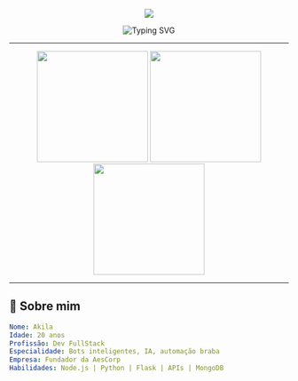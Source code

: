 <!-- PERFIL HACKER RED NEON -->

<p align="center">
  <img src="https://capsule-render.vercel.app/api?type=waving&color=ff0055&height=250&section=header&text=Akila%20%7C%20@akilacorp&fontSize=50&fontColor=fff&animation=twinkling" />
</p>

<p align="center">
  <img src="https://readme-typing-svg.demolab.com?font=Fira+Code&weight=700&size=25&pause=1000&color=FF007F&center=true&vCenter=true&width=600&lines=Dev+FullStack+Insano;Bots+que+pensam+sozinhos;IA+%2F+Automação+%2F+Hacker+vibes;Fundador+da+AESCORP;20+Anos+e+dominando+o+game" alt="Typing SVG" />
</p>

---

<p align="center">
  <img src="https://media.tenor.com/4Llv7KzOXbYAAAAC/anime-hacker.gif" width="200px" />
  <img src="https://media.tenor.com/CTE5YxNrjLoAAAAC/loli-dance.gif" width="200px" />
  <img src="https://media.tenor.com/XeXU9B7QOxkAAAAC/anime-anime-dance.gif" width="200px" />
</p>

---

## 🧠 Sobre mim

```yaml
Nome: Akila
Idade: 20 anos
Profissão: Dev FullStack
Especialidade: Bots inteligentes, IA, automação braba
Empresa: Fundador da AesCorp
Habilidades: Node.js | Python | Flask | APIs | MongoDB

